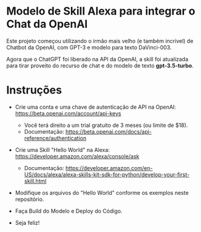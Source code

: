 # Modelo de Skill Alexa para integrar o Chat da OpenAI

Este projeto começou utilizando o irmão mais velho (e também incrível) de Chatbot da OpenAI, com GPT-3 e modelo para texto DaVinci-003.

Agora que o ChatGPT foi liberado na API da OpenAI, a skill foi atualizada para tirar proveito do recurso de chat e do modelo de texto **gpt-3.5-turbo**.

# Instruções
- Crie uma conta e uma chave de autenticação de API na OpenAI: https://beta.openai.com/account/api-keys
    - Você terá direito a um trial gratuito de 3 meses (ou limite de $18).
    - Documentação: https://beta.openai.com/docs/api-reference/authentication

- Crie uma Skill "Hello World" na Alexa: https://developer.amazon.com/alexa/console/ask
    - Documentação: https://developer.amazon.com/en-US/docs/alexa/alexa-skills-kit-sdk-for-python/develop-your-first-skill.html

- Modifique os arquivos do "Hello World" conforme os exemplos neste repositório. 

- Faça Build do Modelo e Deploy do Código.

- Seja feliz!
